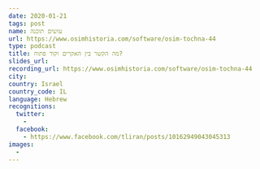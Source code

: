 ```yaml
---
date: 2020-01-21
tags: post
name: עושים תוכנה
url: https://www.osimhistoria.com/software/osim-tochna-44
type: podcast
title: מה הקשר בין האקרים וקוד פתוח?
slides_url:
recording_url: https://www.osimhistoria.com/software/osim-tochna-44
city: 
country: Israel
country_code: IL
language: Hebrew
recognitions:
  twitter:
    - 
  facebook:
    - https://www.facebook.com/tliran/posts/10162949043045313
images:
  - 
---
```

